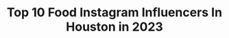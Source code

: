 ---
title: Top 10 Food Instagram Influencers In Houston in 2023
description: >-
  Find top food Instagram influencers in Houston in 2023. Most popular hashtags: #houstonfood #houston #houstoneats.
platform: Instagram
hits: 106
text_top: See the best Instagram profiles on inBeat.
text_bottom: Our database holds 106 Instagram influencers like this in Houston, United States for you to collaborate.
profiles:
  - username: "heyitshuyen"
    fullname: >-
      huyen ♡
    bio: >-
      LIFESTYLE | TRAVEL | FOOD houston • accountant 🍜 @onehungryasiangirl
    location: "United States"
    followers: 3326
    engagement: 2567
    commentsToLikes: 0.278175
    id: ck14grjti6o040i191rgmvsfu
    verified: false
    hashtags: "#happyhalloween"
  - username: "hangryhoustonian"
    fullname: >-
      Danielle | Houston Foodie ✨
    bio: >-
      📍Houston Food + Lifestyle ⚜️Louisiana Roots | LSU🐯 📧Hangryhoustonian@gmail.com 🎙“I’m Sorry For What I Said When I Was Hangry” CBS RADIO 650 & Podcast
    location: "United States"
    followers: 51851
    engagement: 344
    commentsToLikes: 0.414700
    id: ck0txaxzvijjr0i196ozzy6rb
    verified: false
    hashtags: "#seltzerszn, #ad, #21, #hardseltzer"
  - username: "ericeatshtx"
    fullname: >-
      Eric
    bio: >-
      Houston Food Blogger 🤘🏽 DM for Inquiries/Promotions Seafood Addict 🦞🦀🦐 Main page: @6fteric
    location: "United States"
    followers: 24836
    engagement: 594
    commentsToLikes: 0.023499
    id: ck5zigr2ifo6v0i149pxvnn0n
    verified: false
    hashtags: "#foodiesofinstagram, #houstonfood, #texasfood, #houstonfoodie"
  - username: "cshepherd13"
    fullname: >-
      Chris Shepherd
    bio: >-
      Houston Chef, cookbook author #TakingCareOfOurOwn
    location: "United States"
    followers: 29048
    engagement: 191
    commentsToLikes: 0.029830
    id: ck5c47f1e0r8w0i11lxhck6ds
    verified: false
    hashtags: "#curbside, #staysafe, #stayhealthy, #coronavirusoutbreak"
  - username: "diningwithdestiny"
    fullname: >-
      Destiny • Houston Food
    bio: >-
      📍Houston, Tx 💥 @zipkick influencer 📲Diningwithdestiny@yahoo.com
    location: "United States"
    followers: 4030
    engagement: 1719
    commentsToLikes: 0.223970
    id: ck6tusw7hi7zy0j71lribhgl6
    verified: false
    hashtags: "#checkershouston, #crazygoodfood, #fastfoodie, #fajitafriday"
  - username: "fooodeelicious"
    fullname: >-
      Duc 🐥 | Houston Food Devourer
    bio: >-
      📍 Houston, Texas 🔑 Founder @grubclubhtx 📮 Fooodeelicious@gmail.com 👉🏼 Follow me on Tiktok @fooodeelicious 🔥 @zagat Top 101 Food Acccounts
    location: "United States"
    followers: 50348
    engagement: 524
    commentsToLikes: 0.286672
    id: ck5pyhjqnw1vt0i11yc2um1l0
    verified: false
    hashtags: "#stellasolstice, #stellaartois, #ad"
  - username: "for.twoplease"
    fullname: >-
      Joeli l Houston Food Couple
    bio: >-
      📍#Houston,TX Just 2 fatties eating around the 🌎, 1 🍽 at a time! 🇰🇷🇵🇭🇦🇪🇺🇸 @zipkick @bestfoodhouston Shot on📲 DM for collabs #fortwoplease EST. April’19
    location: "United States"
    followers: 2708
    engagement: 1287
    commentsToLikes: 0.256159
    id: ck139sv4jmy9j0i1995y7mgy7
    verified: false
    hashtags: "#curbsidepickup, #socialdistancing, #takeoutorders, #supportchinatown"
  - username: "foodwithtory.htx"
    fullname: >-
      Houston Food Blog ♡Torylicious
    bio: >-
      📸 If It Looks Good, Eat It! But 1st, Let Me Take A Photo 🙋🏻‍♀️ 🌎 #traveleats 💁🏻‍♀️ #toryeats 📲 Let’s collaborate! DM/email me! 💌thyminee@icloud.com
    location: "United States"
    followers: 12649
    engagement: 849
    commentsToLikes: 0.441792
    id: ck5q8sl0e7sp20i117f49k17a
    verified: false
    hashtags: "#htxeats, #bestfoodfeed, #htowneats, #bestfoodhouston"
  - username: "houstonfoodiess"
    fullname: >-
      Houston Food
    bio: >-
      👩🏻‍💻Restaurant Marketer 👥 @grubclubhtx 💌 houstonfoodiess@gmail.com Check out my TikTok!👇
    location: "United States"
    followers: 60181
    engagement: 392
    commentsToLikes: 0.295528
    id: ck5q8sh3g7s230i116ttijkp6
    verified: false
    hashtags: "#houstontexas, #houstonfoodie, #eatfamous, #yougottaeatthis"
  - username: "eatingwithcatherine"
    fullname: >-
      Catherine | Houston Food Blog
    bio: >-
      🍔 The only thing I like better than talking about food is eating food 😋 🖊Yelp Elite Gold| GrubClubHTX | Foodie Tribe 👗@livingwithcatherine
    location: "United States"
    followers: 30900
    engagement: 333
    commentsToLikes: 0.425925
    id: ck0u2g037zuwd0i19goxckz5k
    verified: false
    hashtags: "#htx, #steak, #houston, #tryitordiet"
---